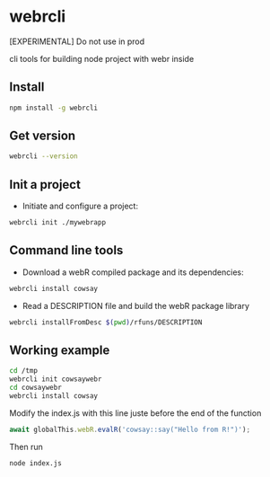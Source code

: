 # webrcli

[EXPERIMENTAL] Do not use in prod

cli tools for building node project with webr inside

## Install

```bash
npm install -g webrcli
```

## Get version

```bash
webrcli --version
```

## Init a project

- Initiate and configure a project:

```bash
webrcli init ./mywebrapp
```

## Command line tools

- Download a webR compiled package and its dependencies:

```bash
webrcli install cowsay
```

- Read a DESCRIPTION file and build the webR package library

```bash
webrcli installFromDesc $(pwd)/rfuns/DESCRIPTION
```

## Working example

```bash
cd /tmp
webrcli init cowsaywebr
cd cowsaywebr
webrcli install cowsay
```

Modify the index.js with this line juste before the end of the function

```javascript
await globalThis.webR.evalR('cowsay::say("Hello from R!")');
```

Then run

```bash
node index.js
```


